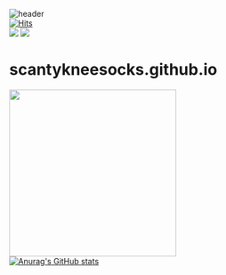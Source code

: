 <!--
**scantykneesocks/scantykneesocks** is a ✨ _special_ ✨ repository because its `README.md` (this file) appears on your GitHub profile.

Here are some ideas to get you started:

- 🔭 I’m currently working on ...
- 🌱 I’m currently learning ...
- 👯 I’m looking to collaborate on ...
- 🤔 I’m looking for help with ...
- 💬 Ask me about ...
- 📫 How to reach me: ...
- 😄 Pronouns: ...
- ⚡ Fun fact: ...
-->
![header](https://capsule-render.vercel.app/api?type=waving&color=auto&height=300&section=header&text=scantykneesocks&fontSize=90)<br>
[![Hits](https://hits.seeyoufarm.com/api/count/incr/badge.svg?url=https%3A%2F%2Fgithub.com%2Fscantykneesocks%2Fhit-counter&count_bg=%233DC8A4&title_bg=%23555555&icon=&icon_color=%23F10C1F&title=hits&edge_flat=false)](https://hits.seeyoufarm.com)<br>
<a href="https://visualstudio.microsoft.com/ko/" target="_blank"><img src="https://img.shields.io/badge/VisualStudio-5C2D91?style=flat-badge&amp;logo=visualstudio&amp;logoColor=white" style="max-width: 100%;"></a>
<img class="icon-preview ld" src="/icons/visualstudio.svg">

# scantykneesocks.github.io
<img height="300" width="300" src="https://github.com/scantykneesocks/GCP_project/assets/74139537/a4f8eb79-14c8-48ec-bc93-3f70d4d713a4"/><br>
[![Anurag's GitHub stats](https://github-readme-stats.vercel.app/api?username=scantykneesocks&show_icons=true&theme=neon)](https://github.com/anuraghazra/github-readme-stats)<br>
